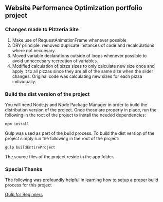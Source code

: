 ## Website Performance Optimization portfolio project

### Changes made to Pizzeria Site
1. Make use of RequestAnimationFrame whenever possible
2. DRY principle: removed duplicate instances of code and recalculations where not neccesary.
3. Moved variable declarations outside of loops whenever possible to avoid unneccesary recreation of variables.
4. Modified calculation of pizza sizes to only calculate new size once and apply it to all pizzas since they are all of the same size when the slider changes. Original code was calculating new sizes for each pizza individually.


### Build the dist version of the project
You will need Node.js and Node Package Manager in order to build the distribution version of the project. Once those are properly in place, run the following in the root of the project to install the needed dependencies:

```javascript
npm install
```

Gulp was used as part of the build process. To build the dist version of the project simply run the following in the root of the project:

```javascript
gulp buildEntireProject
```

The source files of the project reside in the app folder.


### Special Thanks
The following was profoundly helpful in learning how to setup a proper build process for this project

[Gulp for Beginners](https://css-tricks.com/gulp-for-beginners/)